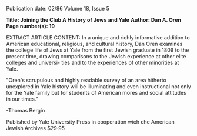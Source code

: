 Publication date: 02/86
Volume 18, Issue 5

**Title:  Joining the Club A History of Jews and Yale**
**Author: Dan A. Oren**
**Page number(s): 19**

EXTRACT ARTICLE CONTENT:
In a unique and richly informative addition to American educational, 
religious, and cultural history, Dan Oren examines the college life of Jews 
at Yale from the first Jewish graduate in 1809 to the present time, drawing 
comparisons to the Jewish experience at other elite colleges and universi-
ties and to the experiences of other minorities at Yale. 

"Oren's scrupulous and highly 
readable survey of an area hitherto 
unexplored in Yale history will be 
illuminating and even instructional 
not only for the Yale family but for 
students of American mores and 
social attitudes in our times." 

-Thomas Bergin 

Published by 
Yale University Press 
in cooperation wich che 
American Jewish Archives 
$29·95
